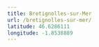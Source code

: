 ```yaml
---
title: Bretignolles-sur-Mer
url: /bretignolles-sur-mer/
latitude: 46.6286111
longitude: -1.8538889
---
```

